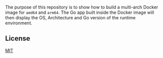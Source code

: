 The purpose of this repository is to show how to build a multi-arch Docker image for `amd64` and `arm64`.
The Go app built inside the Docker image will then display the OS, Architecture and Go version of the runtime environment.

## License

[MIT](./LICENSE)
